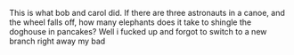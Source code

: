 
This is what bob and carol did. If there are three astronauts in a canoe, and the wheel falls off, how many elephants does it take to shingle the doghouse in pancakes? Well i fucked up and forgot to switch to a new branch right away my bad

